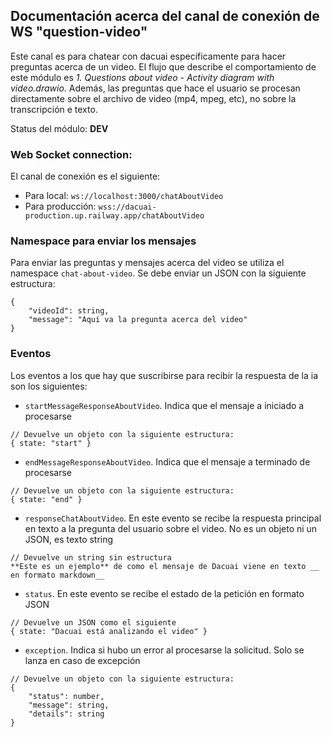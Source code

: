## Documentación acerca del canal de conexión de WS "question-video"
Este canal es para chatear con dacuai específicamente para hacer preguntas acerca de un video.
El flujo que describe el comportamiento de este módulo es _1. Questions about video - Activity diagram with video.drawio_. Además, las preguntas que hace el usuario se procesan directamente sobre el archivo de video (mp4, mpeg, etc), no sobre la transcripción e texto.

Status del módulo: __DEV__
### Web Socket connection:
El canal de conexión es el siguiente:
- Para local: `ws://localhost:3000/chatAboutVideo`
- Para producción: `wss://dacuai-production.up.railway.app/chatAboutVideo`

### Namespace para enviar los mensajes
Para enviar las preguntas y mensajes acerca del video se utiliza el namespace `chat-about-video`. Se debe enviar un JSON con la siguiente estructura:
```
{
    "videoId": string,
    "message": "Aquí va la pregunta acerca del video"
}
```

### Eventos
Los eventos a los que hay que suscribirse para recibir la respuesta de la ia son los siguientes:
- `startMessageResponseAboutVideo`. Indica que el mensaje a iniciado a procesarse
```
// Devuelve un objeto con la siguiente estructura:
{ state: "start" }
```
- `endMessageResponseAboutVideo`. Indica que el mensaje a terminado de procesarse
```
// Devuelve un objeto con la siguiente estructura:
{ state: "end" }
```
- `responseChatAboutVideo`. En este evento se recibe la respuesta principal en texto a la pregunta del usuario sobre el video. No es un objeto ni un JSON, es texto string
```
// Devuelve un string sin estructura
**Este es un ejemplo** de como el mensaje de Dacuai viene en texto __ en formato markdown__
```
- `status`. En este evento se recibe el estado de la petición en formato JSON
```
// Devuelve un JSON como el siguiente 
{ state: "Dacuai está analizando el video" }
```
- `exception`. Indica si hubo un error al procesarse la solicitud. Solo se lanza en caso de excepción
```
// Devuelve un objeto con la siguiente estructura:
{
    "status": number,
    "message": string,
    "details": string
}
```
